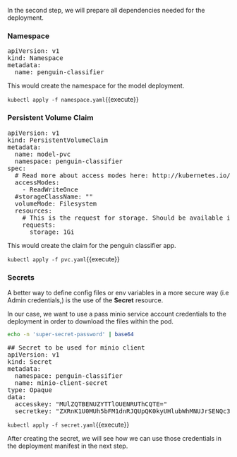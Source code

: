 In the second step, we will prepare all dependencies needed for the deployment.

### Namespace

<pre class="file" data-filename="namespace.yaml" data-target="replace">
apiVersion: v1
kind: Namespace
metadata:
  name: penguin-classifier
</pre>

This would create the namespace for the model deployment.

`kubectl apply -f namespace.yaml`{{execute}}

### Persistent Volume Claim

<pre class="file" data-filename="pvc.yaml" data-target="replace">
apiVersion: v1
kind: PersistentVolumeClaim
metadata:
  name: model-pvc
  namespace: penguin-classifier
spec:
  # Read more about access modes here: http://kubernetes.io/docs/user-guide/persistent-volumes/#access-modes
  accessModes:
    - ReadWriteOnce
  #storageClassName: ""
  volumeMode: Filesystem
  resources:
    # This is the request for storage. Should be available in the cluster.
    requests:
      storage: 1Gi
</pre>

This would create the claim for the penguin classifier app.

`kubectl apply -f pvc.yaml`{{execute}}


### Secrets
A better way to define config files or env variables in a more secure way (i.e Admin credentials,) is the use of the **Secret** resource.

In our case, we want to use a pass minio service account credentials to the deployment in order to download the files within the pod.

``` bash
echo -n 'super-secret-password' | base64
```

<pre class="file" data-filename="secret.yaml" data-target="replace">
## Secret to be used for minio client
apiVersion: v1
kind: Secret
metadata:
  namespace: penguin-classifier
  name: minio-client-secret
type: Opaque
data:
  accesskey: "MUlZQTBENUZYTTlOUENRUThCQTE="
  secretkey: "ZXRnK1U0MUh5bFM1dnRJQUpQK0kyUHlubWhMNUJrSENQc3kyN3Racg===="
</pre>

`kubectl apply -f secret.yaml`{{execute}}

After creating the secret, we will see how we can use those credentials in the deployment manifest in the next step.